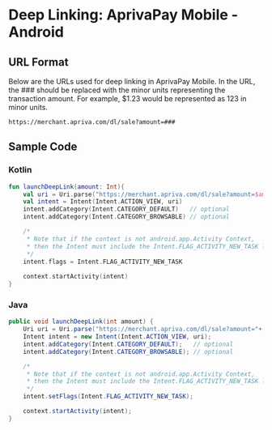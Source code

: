 # Deep Linking: AprivaPay Mobile - Android


## URL Format
Below are the URLs used for deep linking in AprivaPay Mobile. In the URL, the ### should be replaced with the minor units representing the transaction amount. For example, $1.23 would be represented as 123 in minor units.

```
https://merchant.apriva.com/dl/sale?amount=###
```

## Sample Code

### Kotlin

```kotlin
fun launchDeepLink(amount: Int){
    val uri = Uri.parse("https://merchant.apriva.com/dl/sale?amount=$amount")
    val intent = Intent(Intent.ACTION_VIEW, uri)
    intent.addCategory(Intent.CATEGORY_DEFAULT)   // optional
    intent.addCategory(Intent.CATEGORY_BROWSABLE) // optional

    /*
     * Note that if the context is not android.app.Activity Context,
     * then the Intent must include the Intent.FLAG_ACTIVITY_NEW_TASK launch flag
     */
    intent.flags = Intent.FLAG_ACTIVITY_NEW_TASK
        
    context.startActivity(intent)
}
```

### Java

```java
public void launchDeepLink(int amount) {
    Uri uri = Uri.parse("https://merchant.apriva.com/dl/sale?amount="+ amount);
    Intent intent = new Intent(Intent.ACTION_VIEW, uri);
    intent.addCategory(Intent.CATEGORY_DEFAULT);   // optional
    intent.addCategory(Intent.CATEGORY_BROWSABLE); // optional

    /*
     * Note that if the context is not android.app.Activity Context,
     * then the Intent must include the Intent.FLAG_ACTIVITY_NEW_TASK launch flag
     */
    intent.setFlags(Intent.FLAG_ACTIVITY_NEW_TASK);

    context.startActivity(intent);
}
```